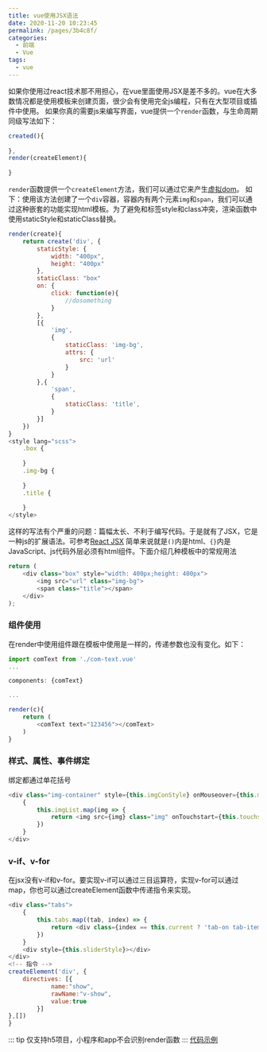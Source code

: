 ```yaml
---
title: vue使用JSX语法
date: 2020-11-20 10:23:45
permalink: /pages/3b4c8f/
categories:
  - 前端
  - Vue
tags:
  - vue
---
```


如果你使用过react技术那不用担心，在vue里面使用JSX是差不多的。vue在大多数情况都是使用模板来创建页面，很少会有使用完全js编程，只有在大型项目或插件中使用。
如果你真的需要js来编写界面，vue提供一个`render`函数，与生命周期同级写法如下：
```javascript
created(){
	
},
render(createElement){
	
}
```
<!-- more -->
`render`函数提供一个`createElement`方法，我们可以通过它来产生[虚拟dom](https://cn.vuejs.org/v2/guide/render-function.html#%E8%99%9A%E6%8B%9F-DOM)。
如下：使用该方法创建了一个`div`容器，容器内有两个元素`img`和`span`，我们可以通过这种嵌套的功能实现html模板。为了避免和标签style和class冲突，渲染函数中使用staticStyle和staticClass替换。
```javascript
render(create){
	return create('div', {
		staticStyle: {
			width: "400px",
			height: "400px"
		},
		staticClass: "box"
		on: {
			click: function(e){
				//dosomething
			}
		},
		[{
			'img',
			{
				staticClass: 'img-bg',
				attrs: {
					src: 'url'
				}
			}
		},{
			'span',
			{
				staticClass: 'title',
			}
		}]
	})
}
<style lang="scss">
	.box {
		
	}
	.img-bg {
		
	}
	.title {
		
	}
</style>
```


这样的写法有个严重的问题：篇幅太长、不利于编写代码。于是就有了JSX，它是一种js的扩展语法。可参考[React JSX](https://www.runoob.com/react/react-jsx.html)
简单来说就是`()`内是html、`{}`内是JavaScript、js代码外层必须有html组件。下面介绍几种模板中的常规用法

```js
return (
	<div class="box" style="width: 400px;height: 400px">
		<img src="url" class="img-bg">
		<span class="title"></span>
	</div>
);
```

### 组件使用
在render中使用组件跟在模板中使用是一样的，传递参数也没有变化。如下：
```js
import comText from './com-text.vue'
...

components: {comText}

...

render(c){
	return (
		<comText text="123456"></comText>
	)
}
```

### 样式、属性、事件绑定
绑定都通过单花括号
```js
<div class="img-container" style={this.imgConStyle} onMouseover={this.mouseover}>
	{
		this.imgList.map(img => {
			return <img src={img} class="img" onTouchstart={this.touchstart} onTouchend={this.touchend}/>
		})
	}
</div>
```

### v-if、v-for
在jsx没有v-if和v-for。要实现v-if可以通过三目运算符，实现v-for可以通过map，你也可以通过createElement函数中传递指令来实现。
```js
<div class="tabs">
	{
		this.tabs.map((tab, index) => {
			return <div class={index == this.current ? 'tab-on tab-item' : 'tab-off tab-item'} onClick={() => {this.clickTab(index)}}><span>{tab.name}</span></div>
		})
	}
	<div style={this.sliderStyle}></div>
</div>
<!-- 指令 -->
createElement('div', {
	directives: [{
			name:"show",
			rawName:"v-show",
			value:true
		}]
},[])
}
```
::: tip
仅支持h5项目，小程序和app不会识别render函数
:::
[代码示例](https://gitee.com/vuespell/vue-jsx)